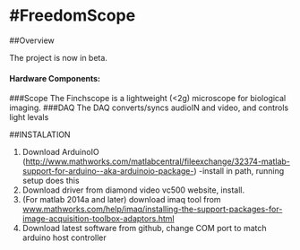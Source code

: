 #FreedomScope 
============

##Overview


The project is now in beta. 

#### Hardware Components: 
###Scope
The Finchscope is a lightweight (<2g)  microscope for biological imaging. 
###DAQ
The DAQ converts/syncs audioIN and video, and controls light levals


##INSTALATION
1. Download ArduinoIO (http://www.mathworks.com/matlabcentral/fileexchange/32374-matlab-support-for-arduino--aka-arduinoio-package-)
     -install in path, running setup does this 
2. Download driver from diamond video vc500 website, install.
3. (For matlab 2014a and later) download imaq tool from www.mathworks.com/help/imaq/installing-the-support-packages-for-image-acquisition-toolbox-adaptors.html
4. Download latest software from github, change COM port to match arduino host controller 




